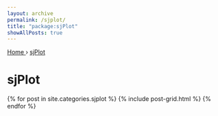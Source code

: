 ```yaml
---
layout: archive
permalink: /sjplot/
title: "package:sjPlot"
showAllPosts: true
---
```


<div class="wrap">

   <nav class="breadcrumbs">
      <span itemscope="" itemtype="http://data-vocabulary.org/Breadcrumb">
         <a href="{{ site.baseurl }}" itemprop="url">
            <span itemprop="title">Home</span>
         </a>
          ›
         <a href="{{ site.baseurl }}/sjPlot" itemprop="url">
            <span itemprop="title">sjPlot</span>
         </a>
      </span>
   </nav>

   <div class="page-title">
     <h1>sjPlot</h1>
   </div>

   <div class="archive-wrap">
      <div class="page-content">
         <div class="tiles">
         {% for post in site.categories.sjplot %}
            {% include post-grid.html %}
         {% endfor %}
         </div><!-- /.tiles -->
      </div><!-- /.page-content -->
   </div><!-- /.archive-wrap -->
</div><!-- /.wrap -->
